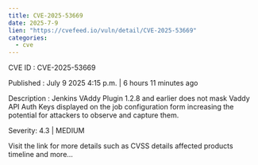 ```yaml
--- 
title: CVE-2025-53669
date: 2025-7-9
lien: "https://cvefeed.io/vuln/detail/CVE-2025-53669"
categories:
  - cve
---
```


CVE ID : CVE-2025-53669

Published :  July 9
2025
4:15 p.m. | 6 hours
11 minutes ago

Description : Jenkins VAddy Plugin 1.2.8 and earlier does not mask Vaddy API Auth Keys displayed on the job configuration form
increasing the potential for attackers to observe and capture them.

Severity: 4.3 | MEDIUM

Visit the link for more details
such as CVSS details
affected products
timeline
and more...
